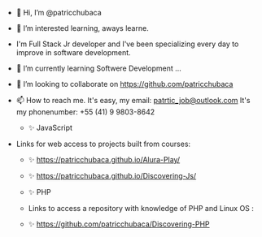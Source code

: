 - 👋 Hi, I’m @patricchubaca
-  👀  I’m interested learning, aways learne.
-  I'm Full Stack Jr developer and I've been specializing every day to improve in software development.
-  🌱 I’m currently learning Softwere Development ...
-  💞️ I’m looking to collaborate on https://github.com/patricchubaca
-  📫 How to reach me. It's easy, my email: patrtic_job@outlook.com It's my phonenumber: +55 (41) 9 9803-8642

     - ✨ JavaScript
  - Links for web access to projects built from courses:
    - ✨ https://patricchubaca.github.io/Alura-Play/
    - ✨ https://patricchubaca.github.io/Discovering-Js/

    - ✨ PHP
    - Links to access a repository with knowledge of PHP and Linux OS :
    - ✨ https://github.com/patricchubaca/Discovering-PHP
    
<!---
patricchubaca/patricchubaca is a ✨ special ✨ repository because its `README.md` (this file) appears on your GitHub profile.
You can click the Preview link to take a look at your changes.
--->
